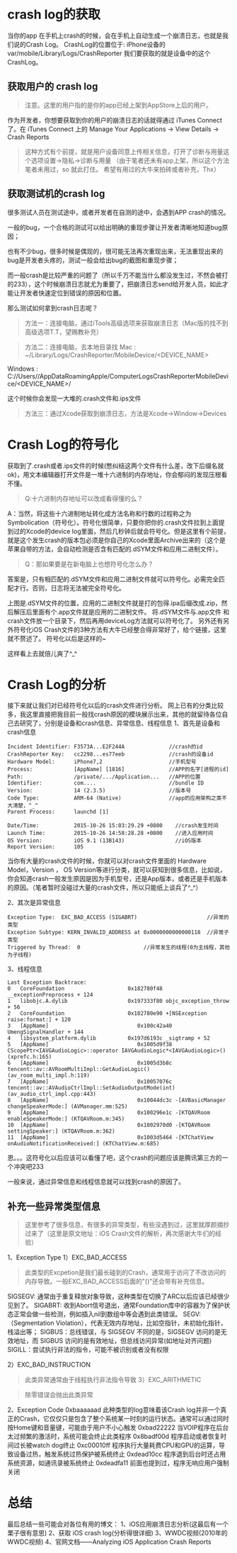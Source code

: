 # crash log的获取
当你的app 在手机上crash的时候，会在手机上自动生成一个崩溃日志，也就是我们说的Crash Log。
CrashLog的位置位于:
iPhone设备的var/mobile/Library/Logs/CrashReporter
我们要获取的就是设备中的这个CrashLog。

## 获取用户的 crash log
>注意。这里的用户指的是你的app已经上架到AppStore上后的用户。

作为开发者，你想要获取到你的用户的崩溃日志的话就得通过 iTunes Connect 了。在 iTunes Connect 上的 Manage Your Applications -> View Details -> Crash Reports

>这种方式有个前提，就是用户设备同意上传相关信息，打开了诊断与用量这个选项设置->隐私->诊断与用量 （由于笔者还未有app上架，所以这个方法笔者未用过，so 就此打住。 希望有用过的大牛来拍砖或者补充，Thx）

## 获取测试机的crash log

很多测试人员在测试途中，或者开发者在自测的途中，会遇到APP crash的情况。

一般的bug，一个合格的测试可以给出明确的重现步骤让开发者清晰地知道bug原因；

也有不少bug，很多时候是偶现的，很可能无法再次重现出来，无法重现出来的bug是开发者头疼的，测试一般会给出bug的截图和重现步骤；

而一般crash是比较严重的问题了（所以千万不能当什么都没发生过，不然会被打的233），这个时候崩溃日志就尤为重要了，把崩溃日志send给开发人员，如此才能让开发者快速定位到错误的原因和位置。

那么测试如何拿到crash日志呢？

>方法一：连接电脑，通过iTools高级选项来获取崩溃日志（Mac版的找不到高级选项T.T，望赐教补充）

>方法二：连接电脑，去本地目录找
Mac : ~/Library/Logs/CrashReporter/MobileDevice/<DEVICE_NAME>

Windows : C://Users/<USERNAME>/AppDataRoamingApple/ComputerLogsCrashReporterMobileDevice/<DEVICE_NAME>/

这个时候你会发现一大堆的.crash文件和.ips文件


>方法三：通过Xcode获取到崩溃日志，方法是Xcode->Window->Devices

# Crash Log的符号化   
获取到了.crash或者.ips文件的时候(憋纠结这两个文件有什么差，改下后缀名就ok)，用文本编辑器打开文件是一堆十六进制的内存地址，你会郁闷的发现压根看不懂。

> Q:十六进制内存地址可以改成看得懂的么？   

A：当然，将这些十六进制地址转化成方法名称和行数的过程称之为Symbolication（符号化）。符号化很简单，只要你把你的.crash文件拉到上面提到过的Xcode的device log里面，然后几秒钟后就会符号化。但是这里有个前提，就是这个发生crash的版本包必须是你自己的Xcode里面Archive出来的（这个是苹果自带的方法，会自动检测是否含有匹配的.dSYM文件和应用二进制文件）。

> Q：那如果要是在新电脑上也想符号化怎么办？

答案是，只有相匹配的.dSYM文件和应用二进制文件就可以符号化。必需完全匹配才行。否则，日志将无法被完全符号化。

上图是.dSYM文件的位置，应用的二进制文件就是打的包得.ipa后缀改成.zip，然后解压后里面有个.app文件就是应用的二进制文件。
将.dSYM文件与.app文件 和crash文件放一个目录下，然后再用deviceLog方法就可以符号化了。
另外还有另外符号化iOS Crash文件的3种方法有大牛已经整合得非常好了，给个链接，这里就不赘述了。
符号化以后是这样的~

这样看上去就倍儿爽了^_^

# Crash Log的分析
接下来就让我们对已经符号化以后的crash文件进行分析。
网上已有的分类比较多，我这里直接把我目前一般找crash原因的模块展示出来，其他的就留待各位自己去研究了，分别是设备和crash信息、异常信息、线程信息
1、首先是设备和crash信息

```
Incident Identifier: F3573A...E2F244A              //crash的id
CrashReporter Key:   cc2298...es77eeb              //crash的设备id
Hardware Model:      iPhone7,2                     //手机型号
Process:             [AppName] [1816]              //APP的名字[进程的id]
Path:                /private/.../Application...   //APP的位置
Identifier:          com....                       //bundle ID
Version:             14 (2.3.5)                    //版本号
Code Type:           ARM-64 (Native)               //app的应用架构之类不大清楚，^_^
Parent Process:      launchd [1]

Date/Time:           2015-10-26 15:03:29.29 +0800    //crash发生时间
Launch Time:         2015-10-26 14:58:28.28 +0800    //进入应用时间
OS Version:          iOS 9.1 (13B143)                //iOS版本
Report Version:      105
```

当你有大量的crash文件的时候，你就可以对crash文件里面的 Hardware Model，Version ， OS Version等进行分类，就可以获知到很多信息，比如说，你会知道crash一般发生原因是因为手机型号，还是App版本，或者还是手机版本的原因。（笔者暂时没碰过大量的crash文件，所以只能纸上谈兵了^_^）

2、其次是异常信息

```
Exception Type:  EXC_BAD_ACCESS (SIGABRT)                      //异常的类型
Exception Subtype: KERN_INVALID_ADDRESS at 0x0000000000000118  //异常子类型
Triggered by Thread:  0                    //异常发生的线程(0为主线程，其他为子线程)
```

3、线程信息

```
Last Exception Backtrace:
0   CoreFoundation                    0x182780f48 __exceptionPreprocess + 124
1   libobjc.A.dylib                   0x197333f80 objc_exception_throw + 56
2   CoreFoundation                    0x182780e90 +[NSException raise:format:] + 120
3   [AppName]                            0x100c42a40 UmengSignalHandler + 144
4   libsystem_platform.dylib          0x197d6193c _sigtramp + 52
5   [AppName]                            0x1005d9f38 CScopePtr<IAVGAudioLogic>::operator IAVGAudioLogic*<IAVGAudioLogic>() (xprefc.h:165)
6   [AppName]                            0x1005d3b8c tencent::av::AVRoomMultiImpl::GetAudioLogic() (av_room_multi_impl.h:119)
7   [AppName]                            0x10057076c tencent::av::AVAudioCtrlImpl::SetAudioOutputMode(int) (av_audio_ctrl_impl.cpp:443)
8   [AppName]                            0x10044dc3c -[AVBasicManager changeSpeakerMode:] (AVManager.mm:525)
9   [AppName]                            0x100296e1c -[KTQAVRoom enableSpeakerMode:] (KTQAVRoom.m:345)
10  [AppName]                            0x1002970d0 -[KTQAVRoom settingSpeaker:] (KTQAVRoom.m:362)
11  [AppName]                            0x1003d5464 -[KTChatView onAudioNotificationReceived:] (KTChatView.m:685)
```

恩。。。这符号化以后应该可以看懂了吧，这个crash的问题应该是腾讯第三方的一个冲突吧233

一般来说，通过异常信息和线程信息就可以找到crash的原因了。

## 补充一些异常类型信息

> 这里参考了很多信息，有很多的异常类型，有些没遇到过，这里就厚颜摘抄过来了（这里是原文地址：iOS Crash文件的解析，再次感谢大牛们的经验）

1、Exception Type
1）EXC_BAD_ACCESS

> 此类型的Excpetion是我们最长碰到的Crash，通常用于访问了不改访问的内存导致。一般EXC_BAD_ACCESS后面的"()"还会带有补充信息。

SIGSEGV: 通常由于重复释放对象导致，这种类型在切换了ARC以后应该已经很少见到了。
SIGABRT: 收到Abort信号退出，通常Foundation库中的容器为了保护状态正常会做一些检测，例如插入nil到数组中等会遇到此类错误。
SEGV:（Segmentation Violation），代表无效内存地址，比如空指针，未初始化指针，栈溢出等；
SIGBUS：总线错误，与 SIGSEGV 不同的是，SIGSEGV 访问的是无效地址，而 SIGBUS 访问的是有效地址，但总线访问异常(如地址对齐问题)
SIGILL：尝试执行非法的指令，可能不被识别或者没有权限

2）EXC_BAD_INSTRUCTION

> 此类异常通常由于线程执行非法指令导致
3）EXC_ARITHMETIC

> 除零错误会抛出此类异常

2、Exception Code
0xbaaaaaad 此种类型的log意味着该Crash log并非一个真正的Crash，它仅仅只是包含了整个系统某一时刻的运行状态。通常可以通过同时按Home键和音量键，可能由于用户不小心触发
0xbad22222 当VOIP程序在后台太过频繁的激活时，系统可能会终止此类程序
0x8badf00d 程序启动或者恢复时间过长被watch dog终止
0xc00010ff 程序执行大量耗费CPU和GPU的运算，导致设备过热，触发系统过热保护被系统终止
0xdead10cc 程序退到后台时还占用系统资源，如通讯录被系统终止
0xdeadfa11 前面也提到过，程序无响应用户强制关闭

# 总结
最后总结一些可能会对各位有用的博文：
1、iOS应用崩溃日志分析(这最后有一个栗子很有意思)
2、获取 iOS crash log(分析得很详细)
3、WWDC视频(2010年的WWDC视频)
4、官网文档——Analyzing iOS Application Crash Reports

